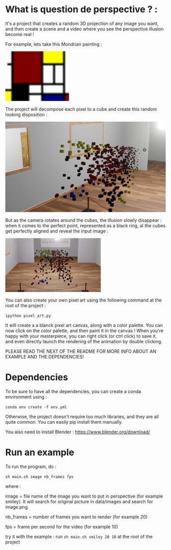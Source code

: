 # What is question de perspective ? :

It's a project that creates a random 3D projection of any image you want, and then create a scene and a video where you
see the perspective illusion become real !

 For example, lets take this Mondrian painting :

<img src="./data/for_readme/mondrian.png" alt="Mondrian" width="200">

The project will decompose each pixel to a cube and create this random looking disposition :

![perspective](./data/for_readme/perspective_mondrian.png)

But as the camera rotates around the cubes, the illusion slowly disappear : when it comes to the perfect point, represented
as a black ring, al the cubes get perfectly aligned and reveal the input image :

![gif](./data/for_readme/gif_mondrian.gif)

You can also create your own pixel art using the following command at the root of the project :

`ipython pixel_art.py` 

It will create a a blanck pixel art canvas, along with a color palette. You can now click on the color palette, and then 
paint it in the canvas !
When you're happy with your masterpiece, you can right click (or ctrl click) to save it, and even directly launch the rendering of the animation by double clicking.

PLEASE READ THE NEXT OF THE README FOR MORE INFO ABOUT AN EXAMPLE AND THE DEPENDENCIES!
# Dependencies
To be sure to have all the dependencies, you can create a conda environment using :

`conda env create -f env.yml`

Otherwise, the project doesn't require too much libraries, and they are all quite common. You can easily pip install them
manually.

You also need to install Blender : https://www.blender.org/download/

# Run an example
To run the program, do :

`sh main.sh image nb_frames fps`

where :

image = file name of the image you want to put in perspective (for example smiley). It will search for original picture in data/images and search for image.png


nb_frames = number of frames you want to render (for example 20)


fps = frame per second for the video (for example 10)

try it with the example : run 
`sh main.sh smiley 20 10`
at the root of the project
